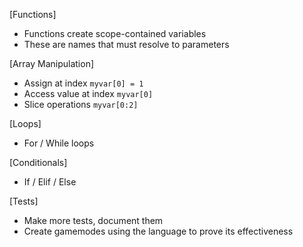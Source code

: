 [Functions]
- Functions create scope-contained variables
- These are names that must resolve to parameters

[Array Manipulation]
- Assign at index `myvar[0] = 1`
- Access value at index `myvar[0]`
- Slice operations `myvar[0:2]`

[Loops]
- For / While loops

[Conditionals]
- If / Elif / Else

[Tests]
- Make more tests, document them
- Create gamemodes using the language to prove its effectiveness